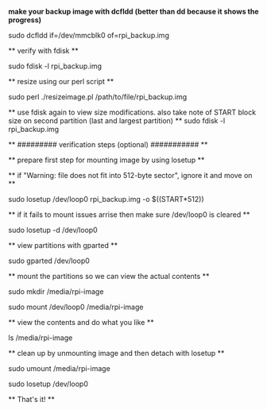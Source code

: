 **make your backup image with dcfldd (better than dd because it shows the progress)**

sudo dcfldd if=/dev/mmcblk0 of=rpi_backup.img

** verify with fdisk **

sudo fdisk -l rpi_backup.img

** resize using our perl script **

sudo perl ./resizeimage.pl /path/to/file/rpi_backup.img

** use fdisk again to view size modifications. also take note of START block size on second partition (last and largest partition) **
sudo fdisk -l rpi_backup.img

** ######### verification steps (optional) ########### **

** prepare first step for mounting image by using losetup **

** if "Warning: file does not fit into 512-byte sector", ignore it and move on **

sudo losetup /dev/loop0 rpi_backup.img -o $((START*512))

** if it fails to mount issues arrise then make sure /dev/loop0 is cleared **

sudo losetup -d /dev/loop0

** view partitions with gparted **

sudo gparted /dev/loop0

** mount the partitions so we can view the actual contents **

sudo mkdir /media/rpi-image

sudo mount /dev/loop0 /media/rpi-image

** view the contents and do what you like **

ls /media/rpi-image

** clean up by unmounting image and then detach with losetup **

sudo umount /media/rpi-image

sudo losetup /dev/loop0

** That's it! **

